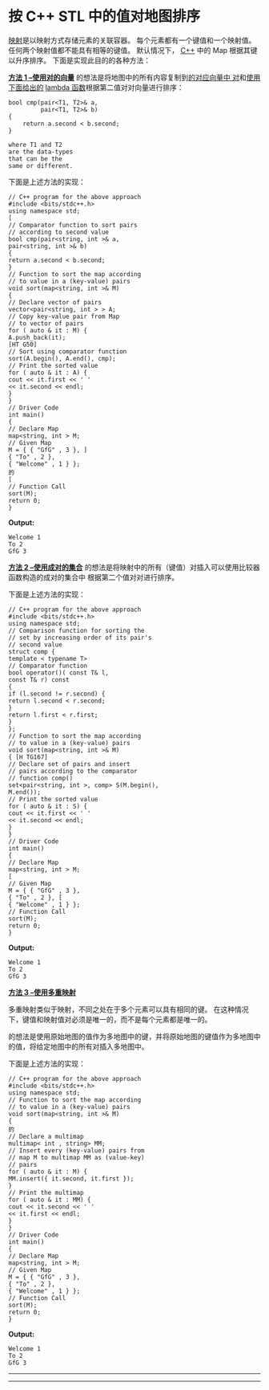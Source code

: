 # 按 C++ STL 中的值对地图排序

[映射](https://www.geeksforgeeks.org/map-associative-containers-the-c-standard-template-library-stl/)是以映射方式存储元素的关联容器。 每个元素都有一个键值和一个映射值。 任何两个映射值都不能具有相等的键值。 默认情况下， [C++](http://www.geeksforgeeks.org/c-plus-plus/) 中的 Map 根据其键以升序排序。 下面是实现此目的的各种方法：

**<u>方法 1 –使用[对的](https://www.geeksforgeeks.org/pair-in-cpp-stl/)[向量](http://www.geeksforgeeks.org/vector-in-cpp-stl/)</u>** 的想法是将地图中的所有内容复制到[的对应向量中 对](https://www.geeksforgeeks.org/pair-in-cpp-stl/)和[使用下面给出的](https://www.geeksforgeeks.org/sorting-vector-of-pairs-in-c-set-1-sort-by-first-and-second/) [lambda 函数](https://www.geeksforgeeks.org/lambda-expression-in-c/)根据第二值对对向量进行排序：

```
bool cmp(pair<T1, T2>& a,
         pair<T1, T2>& b)
{
    return a.second < b.second;
}

where T1 and T2
are the data-types 
that can be the 
same or different.

```

下面是上述方法的实现：

```
// C++ program for the above approach
#include <bits/stdc++.h>
using namespace std;
[
// Comparator function to sort pairs
// according to second value
bool cmp(pair<string, int >& a,
pair<string, int >& b)
{
return a.second < b.second;
}
// Function to sort the map according
// to value in a (key-value) pairs
void sort(map<string, int >& M)
{
// Declare vector of pairs
vector<pair<string, int > > A;
// Copy key-value pair from Map
// to vector of pairs
for ( auto & it : M) {
A.push_back(it);
[HT G50]
// Sort using comparator function
sort(A.begin(), A.end(), cmp);
// Print the sorted value
for ( auto & it : A) {
cout << it.first << ' '
<< it.second << endl;
}
}
// Driver Code
int main()
{
// Declare Map
map<string, int > M;
// Given Map
M = { { "GfG" , 3 }, ]
{ "To" , 2 },
{ "Welcome" , 1 } };
的
[
// Function Call
sort(M);
return 0;
}
```

**Output:**

```
Welcome 1
To 2
GfG 3

```

**<u>方法 2 –使用成对的集合</u>** 的想法是将映射中的所有（键值）对插入可以使用比较器函数构造的成对的集合中 根据第二个值对对进行排序。

下面是上述方法的实现：

```
// C++ program for the above approach
#include <bits/stdc++.h>
using namespace std;
// Comparison function for sorting the
// set by increasing order of its pair's
// second value
struct comp {
template < typename T>
// Comparator function
bool operator()( const T& l,
const T& r) const
{
if (l.second != r.second) {
return l.second < r.second;
}
return l.first < r.first;
}
};
// Function to sort the map according
// to value in a (key-value) pairs
void sort(map<string, int >& M)
{ [H TG167]
// Declare set of pairs and insert
// pairs according to the comparator
// function comp()
set<pair<string, int >, comp> S(M.begin(),
M.end());
// Print the sorted value
for ( auto & it : S) {
cout << it.first << ' '
<< it.second << endl;
}
}
// Driver Code
int main()
{
// Declare Map
map<string, int > M;
[
// Given Map
M = { { "GfG" , 3 },
{ "To" , 2 }, [
{ "Welcome" , 1 } };
// Function Call
sort(M);
return 0;
}
```

**Output:**

```
Welcome 1
To 2
GfG 3

```

**<u>方法 3 –使用[多重映射](https://www.geeksforgeeks.org/multimap-associative-containers-the-c-standard-template-library-stl/)</u>**

多重映射类似于映射，不同之处在于多个元素可以具有相同的键。 在这种情况下，键值和映射值对必须是唯一的，而不是每个元素都是唯一的。

的想法是使用原始地图的值作为多地图中的键，并将原始地图的键值作为多地图中的值，将给定地图中的所有对插入多地图中。

下面是上述方法的实现：

```
// C++ program for the above approach
#include <bits/stdc++.h>
using namespace std;
// Function to sort the map according
// to value in a (key-value) pairs
void sort(map<string, int >& M)
{
的
// Declare a multimap
multimap< int , string> MM;
// Insert every (key-value) pairs from
// map M to multimap MM as (value-key)
// pairs
for ( auto & it : M) {
MM.insert({ it.second, it.first });
}
// Print the multimap
for ( auto & it : MM) {
cout << it.second << ' '
<< it.first << endl;
}
}
// Driver Code
int main()
{
// Declare Map
map<string, int > M;
// Given Map
M = { { "GfG" , 3 },
{ "To" , 2 },
{ "Welcome" , 1 } };
// Function Call
sort(M);
return 0;
}
```

**Output:**

```
Welcome 1
To 2
GfG 3

```



* * *

* * *



